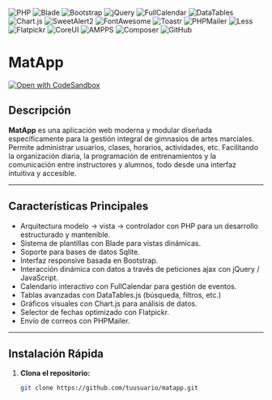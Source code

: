 ![PHP](https://img.shields.io/badge/PHP-7.4%2B-blue.svg)
![Blade](https://img.shields.io/badge/Blade-Template-orange.svg)
![Bootstrap](https://img.shields.io/badge/Bootstrap-5-blueviolet.svg)
![jQuery](https://img.shields.io/badge/jQuery-3.6.0-blue.svg)
![FullCalendar](https://img.shields.io/badge/FullCalendar-5.10.1-green.svg)
![DataTables](https://img.shields.io/badge/DataTables-1.10.25-lightgrey.svg)
![Chart.js](https://img.shields.io/badge/Chart.js-3.5.1-orange.svg)
![SweetAlert2](https://img.shields.io/badge/SweetAlert2-11.4.8-ff69b4.svg)
![FontAwesome](https://img.shields.io/badge/FontAwesome-6.4.0-339af0.svg)
![Toastr](https://img.shields.io/badge/Toastr-2.1.4-ffcc00.svg)
![PHPMailer](https://img.shields.io/badge/PHPMailer-6.5.3-0073cf.svg)
![Less](https://img.shields.io/badge/Less-CSS-1d365d.svg)
![Flatpickr](https://img.shields.io/badge/Flatpickr-4.6.9-lightblue.svg)
![CoreUI](https://img.shields.io/badge/CoreUI-4.3.1-20c997.svg)
![AMPPS](https://img.shields.io/badge/AMPPS-3.9-brightgreen.svg)
![Composer](https://img.shields.io/badge/Composer-2.1.9-yellow.svg)
![GitHub](https://img.shields.io/badge/GitHub-Repo-black.svg)

# MatApp

[![Open with CodeSandbox](https://assets.codesandbox.io/github/button-edit-lime.svg)](https://codesandbox.io/p/github/miguifer/matapp/master?import=true&workspaceId=ws_7mbdc4FJEFzPa8Dyga5B4Z)

## Descripción

**MatApp** es una aplicación web moderna y modular diseñada específicamente para la gestión integral de gimnasios de artes marciales. Permite administrar usuarios, clases, horarios, actividades, etc. Facilitando la organización diaria, la programación de entrenamientos y la comunicación entre instructores y alumnos, todo desde una interfaz intuitiva y accesible.

---

## Características Principales

- Arquitectura modelo -> vista -> controlador con PHP para un desarrollo estructurado y mantenible.
- Sistema de plantillas con Blade para vistas dinámicas.
- Soporte para bases de datos Sqlite.
- Interfaz responsive basada en Bootstrap.
- Interacción dinámica con datos a través de peticiones ajax con jQuery / JavaScript.
- Calendario interactivo con FullCalendar para gestión de eventos.
- Tablas avanzadas con DataTables.js (búsqueda, filtros, etc.)
- Gráficos visuales con Chart.js para análisis de datos.
- Selector de fechas optimizado con Flatpickr.
- Envío de correos con PHPMailer.

---

## Instalación Rápida

1. **Clona el repositorio:**
   ```bash
   git clone https://github.com/tuusuario/matapp.git
   ```
